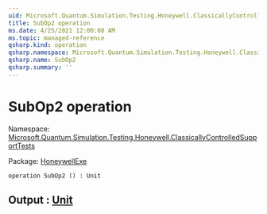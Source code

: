 ```yaml
---
uid: Microsoft.Quantum.Simulation.Testing.Honeywell.ClassicallyControlledSupportTests.SubOp2
title: SubOp2 operation
ms.date: 4/25/2021 12:00:00 AM
ms.topic: managed-reference
qsharp.kind: operation
qsharp.namespace: Microsoft.Quantum.Simulation.Testing.Honeywell.ClassicallyControlledSupportTests
qsharp.name: SubOp2
qsharp.summary: ''
---
```


# SubOp2 operation

Namespace: [Microsoft.Quantum.Simulation.Testing.Honeywell.ClassicallyControlledSupportTests](xref:Microsoft.Quantum.Simulation.Testing.Honeywell.ClassicallyControlledSupportTests)

Package: [HoneywellExe](https://nuget.org/packages/HoneywellExe)




```qsharp
operation SubOp2 () : Unit
```


## Output : [Unit](xref:microsoft.quantum.qsharp.valueliterals#unit-literal)

